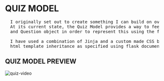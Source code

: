 # QUIZ MODEL


<pre>
  I originally set out to create something I can build on overtime and I have achieved this today. 
  At its current state, the Quiz Model provides a way to feed json data tailored to the Question Handler 
  and Question object in order to represent this using the flask server on HTML.

  I have used a combination of Jinja and a custom made CSS bootstrap file for styling and 
  html template inheritance as specified using flask documentation.
</pre>


## QUIZ MODEL PREVIEW



<img src="https://github.com/user-attachments/assets/789dadef-1445-41fe-8461-423f8ab04a5f" alt="quiz-video">

